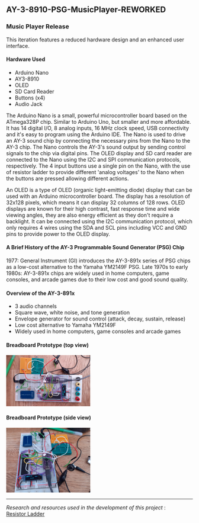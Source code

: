 ## AY-3-8910-PSG-MusicPlayer-REWORKED

### Music Player Release
This iteration features a reduced hardware design and an enhanced user interface.

#### Hardware Used
- Arduino Nano
- AY3-8910
- OLED
- SD Card Reader
- Buttons (x4)
- Audio Jack

The Arduino Nano is a small, powerful microcontroller board based on the ATmega328P chip. Similar to Arduino Uno, but smaller and more affordable. It has 14 digital I/O, 8 analog inputs, 16 MHz clock speed, USB connectivity and it's easy to program using the Arduino IDE. 
The Nano is used to drive an AY-3 sound chip by connecting the necessary pins from the Nano to the AY-3 chip. The Nano controls the AY-3's sound output by sending control signals to the chip via digital pins. The OLED display and SD card reader are connected to the Nano using the I2C and SPI communication protocols, respectively. The 4 input buttons use a single pin on the Nano, with the use of resistor ladder to provide different 'analog voltages' to the Nano when the buttons are pressed allowing different actions.

An OLED is a type of OLED (organic light-emitting diode) display that can be used with an Arduino microcontroller board. The display has a resolution of 32x128 pixels, which means it can display 32 columns of 128 rows. OLED displays are known for their high contrast, fast response time and wide viewing angles, they are also energy efficient as they don't require a backlight.  It can be connected using the I2C communication protocol, which only requires 4 wires using the SDA and SCL pins including VCC and GND pins to provide power to the OLED display.

#### A Brief History of the AY-3 Programmable Sound Generator (PSG) Chip
1977: General Instrument (GI) introduces the AY-3-891x series of PSG chips as a low-cost alternative to the Yamaha YM2149F PSG.
Late 1970s to early 1980s: AY-3-891x chips are widely used in home computers, game consoles, and arcade games due to their low cost and good sound quality.

#### Overview of the AY-3-891x
- 3 audio channels
- Square wave, white noise, and tone generation
- Envelope generator for sound control (attack, decay, sustain, release)
- Low cost alternative to Yamaha YM2149F
- Widely used in home computers, game consoles and arcade games

#### Breadboard Prototype (top view)
<img src="/AY-3-8910-PSG-MusicPlayerREWORKED/Pictures_Prototyping/BreadboardPrototypePic1.png" width="45%" />

#### Breadboard Prototype (side view)
<img src="/AY-3-8910-PSG-MusicPlayerREWORKED/Pictures_Prototyping/BreadboardPrototypePic2.png" width="45%" />

----
_Research and resources used in the development of this project_ :  
[Resistor Ladder](https://github.com/bxparks/AceButton/blob/develop/docs/resistor_ladder/README.md)

